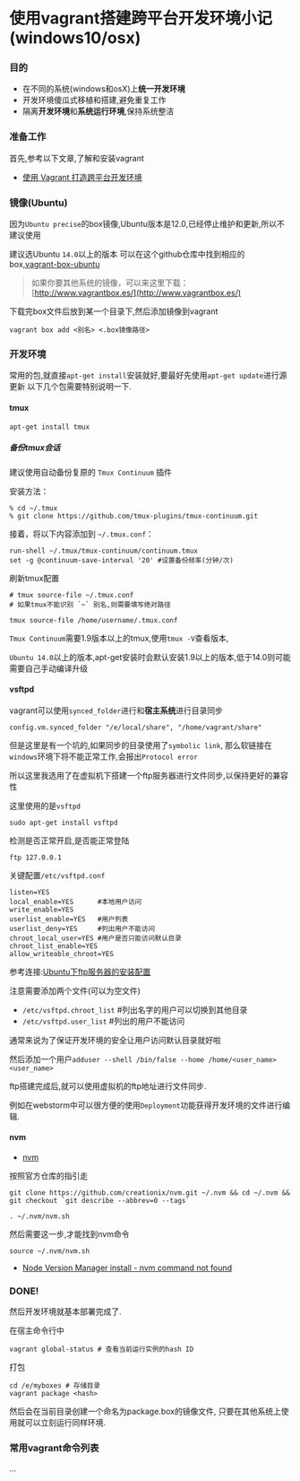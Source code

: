 # 使用vagrant搭建跨平台开发环境小记 (windows10/osx) 

### 目的

- 在不同的系统(windows和osX)上**统一开发环境**
- 开发环境傻瓜式移植和搭建,避免重复工作
- 隔离**开发环境**和**系统运行环境**,保持系统整洁

### 准备工作
首先,参考以下文章,了解和安装vagrant

- [使用 Vagrant 打造跨平台开发环境](https://segmentfault.com/a/1190000000264347)

### 镜像(Ubuntu)

因为`Ubuntu precise`的box镜像,Ubuntu版本是12.0,已经停止维护和更新,所以不建议使用

建议选Ubuntu `14.0`以上的版本
可以在这个github仓库中找到相应的box,[vagrant-box-ubuntu](https://github.com/kraksoft/vagrant-box-ubuntu/)

>如果你要其他系统的镜像，可以来这里下载：[http://www.vagrantbox.es/](http://www.vagrantbox.es/)

下载完box文件后放到某一个目录下,然后添加镜像到vagrant

```
vagrant box add <别名> <.box镜像路径>
```

### 开发环境

常用的包,就直接`apt-get install`安装就好,要最好先使用`apt-get update`进行源更新
以下几个包需要特别说明一下.

#### tmux
```
apt-get install tmux
```
##### 备份tmux会话

建议使用自动备份复原的 `Tmux Continuum` 插件

安装方法：
```
% cd ~/.tmux
% git clone https://github.com/tmux-plugins/tmux-continuum.git
```

接着，将以下内容添加到 `~/.tmux.conf`：

```
run-shell ~/.tmux/tmux-continuum/continuum.tmux 
set -g @continuum-save-interval '20' #设置备份频率(分钟/次)
```

刷新tmux配置
```
# tmux source-file ~/.tmux.conf
# 如果tmux不能识别 `~` 别名,则需要填写绝对路径

tmux source-file /home/username/.tmux.conf
```

`Tmux Continuum`需要1.9版本以上的tmux,使用`tmux -V`查看版本,

`Ubuntu 14.0`以上的版本,apt-get安装时会默认安装1.9以上的版本,低于14.0则可能需要自己手动编译升级

#### vsftpd

vagrant可以使用`synced_folder`进行和**宿主系统**进行目录同步
```
config.vm.synced_folder "/e/local/share", "/home/vagrant/share"
```
但是这里是有一个坑的,如果同步的目录使用了`symbolic link`,
那么软链接在`windows`环境下将不能正常工作,会报出`Protocol error`

所以这里我选用了在虚拟机下搭建一个ftp服务器进行文件同步,以保持更好的兼容性

这里使用的是`vsftpd`
```
sudo apt-get install vsftpd 
```

检测是否正常开启,是否能正常登陆
```
ftp 127.0.0.1
```

关键配置`/etc/vsftpd.conf`
```
listen=YES 
local_enable=YES      #本地用户访问
write_enable=YES  
userlist_enable=YES   #用户列表
userlist_deny=YES     #列出用户不能访问
chroot_local_user=YES #用户是否只能访问默认目录
chroot_list_enable=YES
allow_writeable_chroot=YES
```
参考连接:[Ubuntu下ftp服务器的安装配置](http://blog.csdn.net/delphityro/article/details/22791569)

注意需要添加两个文件(可以为空文件)
- `/etc/vsftpd.chroot_list` #列出名字的用户可以切换到其他目录
- `/etc/vsftpd.user_list` #列出的用户不能访问

通常来说为了保证开发环境的安全让用户访问默认目录就好啦

然后添加一个用户`adduser --shell /bin/false --home /home/<user_name> <user_name>`

ftp搭建完成后,就可以使用虚拟机的ftp地址进行文件同步.

例如在webstorm中可以很方便的使用`Deployment`功能获得开发环境的文件进行编辑.

#### nvm

- [nvm](https://github.com/creationix/nvm)

按照官方仓库的指引走
```
git clone https://github.com/creationix/nvm.git ~/.nvm && cd ~/.nvm && git checkout `git describe --abbrev=0 --tags`
```

```
. ~/.nvm/nvm.sh
```

然后需要这一步,才能找到nvm命令
```
source ~/.nvm/nvm.sh
```

- [Node Version Manager install - nvm command not found](http://stackoverflow.com/questions/16904658/node-version-manager-install-nvm-command-not-found)

### DONE!

然后开发环境就基本部署完成了.

在宿主命令行中
```
vagrant global-status # 查看当前运行实例的hash ID
```

打包
```
cd /e/myboxes # 存储目录
vagrant package <hash> 
```

然后会在当前目录创建一个命名为package.box的镜像文件,
只要在其他系统上使用就可以立刻运行同样环境.

### 常用vagrant命令列表

...
